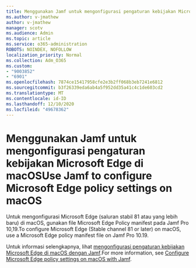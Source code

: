 ```yaml
---
title: Menggunakan Jamf untuk mengonfigurasi pengaturan kebijakan Microsoft Edge di macOS
ms.author: v-jmathew
author: v-jmathew
manager: scotv
ms.audience: Admin
ms.topic: article
ms.service: o365-administration
ROBOTS: NOINDEX, NOFOLLOW
localization_priority: Normal
ms.collection: Adm_O365
ms.custom:
- "9003852"
- "6901"
ms.openlocfilehash: 7874ce15417958cfe2e3b2ff068b3eb7241e6812
ms.sourcegitcommit: b3f26339eda6ab4a5f952dd35a41c4c1de603cd2
ms.translationtype: MT
ms.contentlocale: id-ID
ms.lasthandoff: 12/10/2020
ms.locfileid: "49678362"
---
```

# <a name="use-jamf-to-configure-microsoft-edge-policy-settings-on-macos"></a><span data-ttu-id="69705-102">Menggunakan Jamf untuk mengonfigurasi pengaturan kebijakan Microsoft Edge di macOS</span><span class="sxs-lookup"><span data-stu-id="69705-102">Use Jamf to configure Microsoft Edge policy settings on macOS</span></span>

<span data-ttu-id="69705-103">Untuk mengonfigurasi Microsoft Edge (saluran stabil 81 atau yang lebih baru) di macOS, gunakan file Microsoft Edge Policy manifest pada Jamf Pro 10,19.</span><span class="sxs-lookup"><span data-stu-id="69705-103">To configure Microsoft Edge (Stable channel 81 or later) on macOS, use a Microsoft Edge policy manifest file on Jamf Pro 10.19.</span></span>

<span data-ttu-id="69705-104">Untuk informasi selengkapnya, lihat [mengonfigurasi pengaturan kebijakan Microsoft Edge di macOS dengan Jamf](https://go.microsoft.com/fwlink/?linkid=2134761).</span><span class="sxs-lookup"><span data-stu-id="69705-104">For more information, see [Configure Microsoft Edge policy settings on macOS with Jamf](https://go.microsoft.com/fwlink/?linkid=2134761).</span></span>
